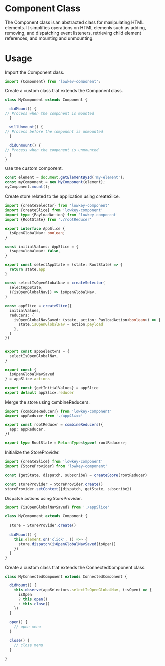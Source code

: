 # Component Class

The Component class is an abstracted class for manipulating HTML elements. It simplifies operations
on HTML elements such as adding, removing, and dispatching event listeners, retrieving child element
references, and mounting and unmounting.

# Usage

Import the Component class.

```typescript
import {Component} from 'lowkey-component';
```

Create a custom class that extends the Component class.

```typescript
class MyComponent extends Component {

  didMount() {
// Process when the component is mounted
  }

  willUnmount() {
// Process before the component is unmounted
  }

  didUnmount() {
// Process when the component is unmounted
  }
}
```

Use the custom component.

```typescript
const element = document.getElementById('my-element');
const myComponent = new MyComponent(element);
myComponent.mount();
```

Create store related to the application using createSlice.

```typescript
import {createSelector} from 'lowkey-component'
import {createSlice} from 'lowkey-component'
import type {PayloadAction} from 'lowkey-component'
import {RootState} from './rootReducer'

export interface AppSlice {
  isOpenGlobalNav: boolean;
}

const initialValues: AppSlice = {
  isOpenGlobalNav: false,
}

export const selectAppState = (state: RootState) => {
  return state.app
}

const selectIsOpenGlobalNav = createSelector(
  selectAppState,
  ({isOpenGlobalNav}) => isOpenGlobalNav,
)

const appSlice = createSlice({
  initialValues,
  reducers: {
    isOpenGlobalNavSaved: (state, action: PayloadAction<boolean>) => {
      state.isOpenGlobalNav = action.payload
    },
  }
})


export const appSelectors = {
  selectIsOpenGlobalNav,
}

export const {
  isOpenGlobalNavSaved,
} = appSlice.actions

export const {getInitialValues} = appSlice
export default appSlice.reducer
```

Merge the store using combineReducers.

```typescript
import {combineReducers} from 'lowkey-component'
import appReducer from './appSlice'

export const rootReducer = combineReducers({
  app: appReducer,
})

export type RootState = ReturnType<typeof rootReducer>;
```

Initialize the StoreProvider.

```typescript
import {createSlice} from 'lowkey-component'
import {StoreProvider} from 'lowkey-component'

const {getState, dispatch, subscribe} = createStore(rootReducer)

const storeProvider = StoreProvider.create()
storeProvider.setContext({dispatch, getState, subscribe})
```

Dispatch actions using StoreProvider.

```typescript
import {isOpenGlobalNavSaved} from './appSlice'

class MyComponent extends Component {
  
  store = StoreProvider.create()
  
  didMount() {
    this.element.on('click', () =>> {
      store.dispatch(isOpenGlobalNavSaved(isOpen))
    })
  }
}
```

Create a custom class that extends the ConnectedComponent class.

```typescript
class MyConnectedComponent extends ConnectedComponent {

  didMount() {
    this.observe(appSelectors.selectIsOpenGlobalNav, (isOpen) => {
      isOpen
      ? this.open()
      : this.close()
    })
  }

  open() {
    // open menu
  }

  close() {
    // close menu
  }
  
}
```



